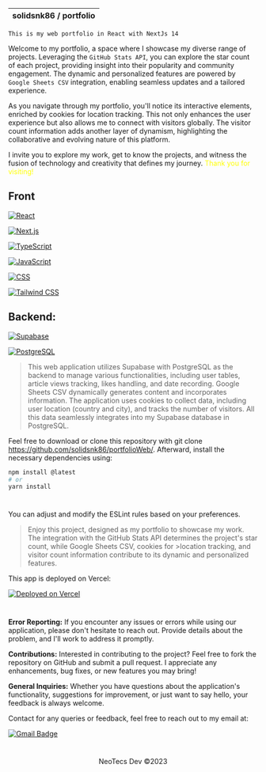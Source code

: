<div align="center">

| solidsnk86 / portfolio |
| ---------------------- |

</div>

`This is my web portfolio in React with NextJs 14`

Welcome to my portfolio, a space where I showcase my diverse range of projects. Leveraging the `GitHub Stats API`, you can explore the star count of each project, providing insight into their popularity and community engagement. The dynamic and personalized features are powered by `Google Sheets CSV` integration, enabling seamless updates and a tailored experience.

As you navigate through my portfolio, you'll notice its interactive elements, enriched by cookies for location tracking. This not only enhances the user experience but also allows me to connect with visitors globally. The visitor count information adds another layer of dynamism, highlighting the collaborative and evolving nature of this platform.

I invite you to explore my work, get to know the projects, and witness the fusion of technology and creativity that defines my journey. <span style="color:yellow">Thank you for visiting!</span>

## Front

[![React](https://img.shields.io/badge/React-%2320232a.svg?style=for-the-badge&logo=react&logoColor=%2361DAFB)](https://reactjs.org/)

[![Next.js](https://img.shields.io/badge/Next.js-%23000000.svg?style=for-the-badge&logo=next.js&logoColor=white)](https://nextjs.org/)

[![TypeScript](https://img.shields.io/badge/TypeScript-%23007ACC.svg?style=for-the-badge&logo=typescript&logoColor=white)](https://www.typescriptlang.org/)

[![JavaScript](https://img.shields.io/badge/JavaScript-%23F7DF1E.svg?style=for-the-badge&logo=javascript&logoColor=black)](https://developer.mozilla.org/en-US/docs/Web/JavaScript)

[![CSS](https://img.shields.io/badge/CSS-%231572B6.svg?style=for-the-badge&logo=css3&logoColor=white)](https://developer.mozilla.org/en-US/docs/Web/CSS)

[![Tailwind CSS](https://img.shields.io/badge/Tailwind%20CSS-%2338B2AC.svg?style=for-the-badge&logo=tailwind-css&logoColor=white)](https://tailwindcss.com/)

## Backend:

[![Supabase](https://img.shields.io/badge/Supabase-3540C8.svg?style=for-the-badge&logo=supabase&logoColor=white)](https://supabase.io/)

[![PostgreSQL](https://img.shields.io/badge/PostgreSQL-%23336791.svg?style=for-the-badge&logo=postgresql&logoColor=white)](https://www.postgresql.org/)

> This web application utilizes Supabase with PostgreSQL as the backend to manage various functionalities, including user tables, article views tracking, likes handling, and date recording. Google Sheets CSV dynamically generates content and incorporates information. The application uses cookies to collect data, including user location (country and city), and tracks the number of visitors. All this data seamlessly integrates into my Supabase database in PostgreSQL.

Feel free to download or clone this repository with git clone https://github.com/solidsnk86/portfolioWeb/. Afterward, install the necessary dependencies using:

```bash
npm install @latest
# or
yarn install
```

#

You can adjust and modify the ESLint rules based on your preferences.

> Enjoy this project, designed as my portfolio to showcase my work. The integration with the GitHub Stats API determines the project's star count, while Google Sheets CSV, cookies for >location tracking, and visitor count information contribute to its dynamic and personalized features.

This app is deployed on Vercel:

[![Deployed on Vercel](https://img.shields.io/badge/Vercel-Deployed-0076FF.svg?logo=vercel&logoColor=white)](https://neotecs.vercel.app/)

#

<p>
  <strong>Error Reporting:</strong> If you encounter any issues or errors while using our application, please don't hesitate to reach out. Provide details about the problem, and I'll work to address it promptly.
</p>
<p>
  <strong>Contributions:</strong> Interested in contributing to the project? Feel free to fork the repository on GitHub and submit a pull request. I appreciate any enhancements, bug fixes, or new features you may bring!
</p>
<p>
  <strong>General Inquiries:</strong> Whether you have questions about the application's functionality, suggestions for improvement, or just want to say hello, your feedback is always welcome.
</p>

<p>Contact for any queries or feedback, feel free to reach out to my email at:</p>

[![Gmail Badge](https://img.shields.io/badge/-calcagni.gabriel86@gmail.com-d14836?style=flat&logo=Gmail&logoColor=white&link=mailto:mailto:calcagni.gabriel86@gmail.com)](mailto:calcagni.gabriel86@gmail.com)

#

<div align="center">

  <p>NeoTecs Dev ©2023</p>
  
</div>
